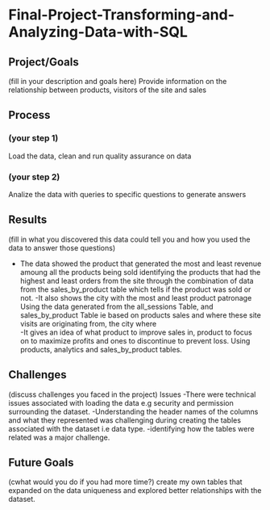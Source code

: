# Final-Project-Transforming-and-Analyzing-Data-with-SQL

## Project/Goals
(fill in your description and goals here)
Provide information on the relationship between products, visitors of the site and sales

## Process
### (your step 1)
Load the data, clean and run quality assurance on data
### (your step 2)
Analize the data with queries to specific questions to generate answers 

## Results
(fill in what you discovered this data could tell you and how you used the data to answer those questions)
- The data showed the product that generated the most and least revenue amoung all the products being sold
identifying the products that had the highest and least orders from the site through the combination of data from the sales_by_product table which tells if the product was sold or not. 
-It also shows the city with the most and least product patronage 
Using the data generated from the all_sessions Table, and sales_by_product Table ie based on products sales and where these site visits are originating from, the city where  
-It gives an idea of what product to improve sales in, product to focus on to maximize profits and ones to discontinue to prevent loss. Using products, analytics and sales_by_product tables.

## Challenges 
(discuss challenges you faced in the project)
Issues 
-There were technical issues associated with loading the data e.g security and permission surrounding the dataset.
-Understanding the header names of the columns and what they represented was challenging during creating the tables associated with the dataset i.e data type.
-identifying how the tables were related was a major challenge.

## Future Goals
(cwhat would you do if you had more time?)
create my own tables that expanded on the data uniqueness and explored better relationships with the dataset.
